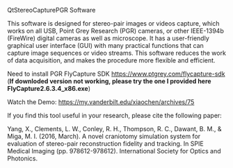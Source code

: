 
QtStereoCapturePGR Software


This software is designed for stereo-pair images or videos capture, which works on all USB, Point Grey Research (PGR) cameras, or other IEEE-1394b (FireWire) digital cameras as well as microscope. It has a user-friendly graphical user interface (GUI) with many practical functions that can capture image sequences or video streams. This software reduces the work of data acquisition, and makes the procedure more flexible and efficient.


Need to install PGR FlyCapture SDK https://www.ptgrey.com/flycapture-sdk
(**If downloded version not working, please try the one I provided here FlyCapture2.6.3.4_x86.exe**)


Watch the Demo: https://my.vanderbilt.edu/xiaochen/archives/75


If you find this tool useful in your research, please cite the following paper:

Yang, X., Clements, L. W., Conley, R. H., Thompson, R. C., Dawant, B. M., & Miga, M. I. (2016, March). A novel craniotomy simulation system for evaluation of stereo-pair reconstruction fidelity and tracking. In SPIE Medical Imaging (pp. 978612-978612). International Society for Optics and Photonics.
